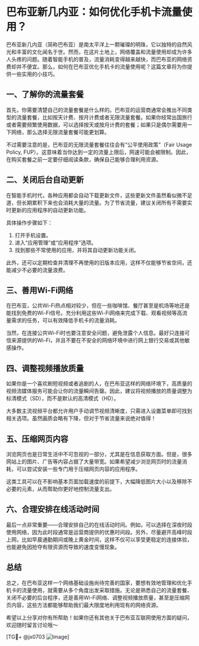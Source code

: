 # 巴布亚新几内亚：如何优化手机卡流量使用？

巴布亚新几内亚（简称巴布亚）是南太平洋上一颗璀璨的明珠，它以独特的自然风光和丰富的文化闻名于世。然而，在这片土地上，网络覆盖和流量使用却成为许多人头疼的问题。随着智能手机的普及，流量消耗变得越来越快，而巴布亚的网络资费却并不便宜。那么，如何在巴布亚优化手机卡的流量使用呢？这篇文章将为你提供一些实用的小技巧。

## 一、了解你的流量套餐

首先，你需要清楚自己的流量套餐是什么样的。巴布亚的运营商通常会推出不同类型的流量套餐，比如按天计费、按月计费或者无限流量套餐。如果你经常出国旅行或者需要频繁使用数据，可以选择按天或按月计费的套餐；如果只是偶尔需要用一下网络，那么选择无限流量套餐可能更划算。

不过需要注意的是，巴布亚的无限流量套餐往往会有“公平使用政策”（Fair Usage Policy, FUP）。这意味着当你达到一定的流量上限后，网速可能会被限制。因此，在购买套餐之前一定要仔细阅读条款，确保自己能够合理利用资源。

## 二、关闭后台自动更新

在智能手机时代，各种应用都会自动下载更新文件，这些更新文件虽然看似微不足道，但长期累积下来也会消耗大量的流量。为了节省流量，建议关闭所有不需要实时更新的应用程序的自动更新功能。

具体操作步骤如下：
1. 打开手机设置。
2. 进入“应用管理”或“应用程序”选项。
3. 找到那些不常使用的应用，并将其自动更新功能关闭。

此外，还可以定期检查并清理不再使用的旧版本应用，这样不仅能够节省空间，还能减少不必要的流量浪费。

## 三、善用Wi-Fi网络

在巴布亚，公共Wi-Fi热点相对较少，但在一些咖啡馆、餐厅甚至是机场等地还是能找到免费的Wi-Fi信号。充分利用这些Wi-Fi网络来完成下载、观看视频等高流量需求的任务，可以有效降低手机卡的流量消耗。

当然，在连接公共Wi-Fi时也要注意安全问题，避免泄露个人信息。最好只连接可信来源提供的Wi-Fi，并且不要在不安全的网络环境中进行网上银行交易或其他敏感操作。

## 四、调整视频播放质量

如果你是一个喜欢刷短视频或者追剧的人，在巴布亚这样的网络环境下，高质量的视频流媒体服务可能会让你的流量瞬间告罄。因此，建议将视频播放的质量调整为标清模式（SD），而不是默认的高清模式（HD）。

大多数主流视频平台都允许用户手动调节视频清晰度，只需进入设置菜单即可找到相关选项。虽然画质会略有下降，但对于节省流量来说绝对值得！

## 五、压缩网页内容

浏览网页也是日常生活中不可忽视的一部分，尤其是在信息获取方面。但是，很多网站上的图片、广告等内容占据了大量带宽。如果希望减少浏览网页时的流量消耗，可以尝试安装一些专门用于压缩网页内容的应用程序。

这类工具可以在不影响基本页面加载速度的前提下，大幅降低图片大小以及移除不必要的元素，从而帮助你更好地控制流量支出。

## 六、合理安排在线活动时间

最后一点非常重要——合理安排自己的在线活动时间。例如，可以选择在深夜时段使用网络，因为此时段通常是运营商提供的优惠时间段。另外，尽量避开高峰时段上网，比如早晨通勤期间或晚上黄金时间，这样不仅可以享受更稳定的连接体验，也能避免因抢夺有限资源而导致的速度变慢现象。

## 总结

总之，在巴布亚这样一个网络基础设施尚待完善的国家，要想有效地管理和优化手机卡的流量使用，就需要从多个角度出发采取措施。无论是熟悉自己的流量套餐、关闭不必要的后台程序，还是善用Wi-Fi网络、调整视频播放质量，甚至是压缩网页内容，这些方法都能够帮助我们最大限度地利用现有的网络资源。

希望以上分享对你有所帮助！如果你还有其他关于巴布亚互联网使用方面的疑问，欢迎随时留言讨论哦～

[TG💪+ @jx0703 ![Image](https://github.com/user-attachments/assets/dbca1d08-cadb-493c-b0ec-ad6f7a83f270)]